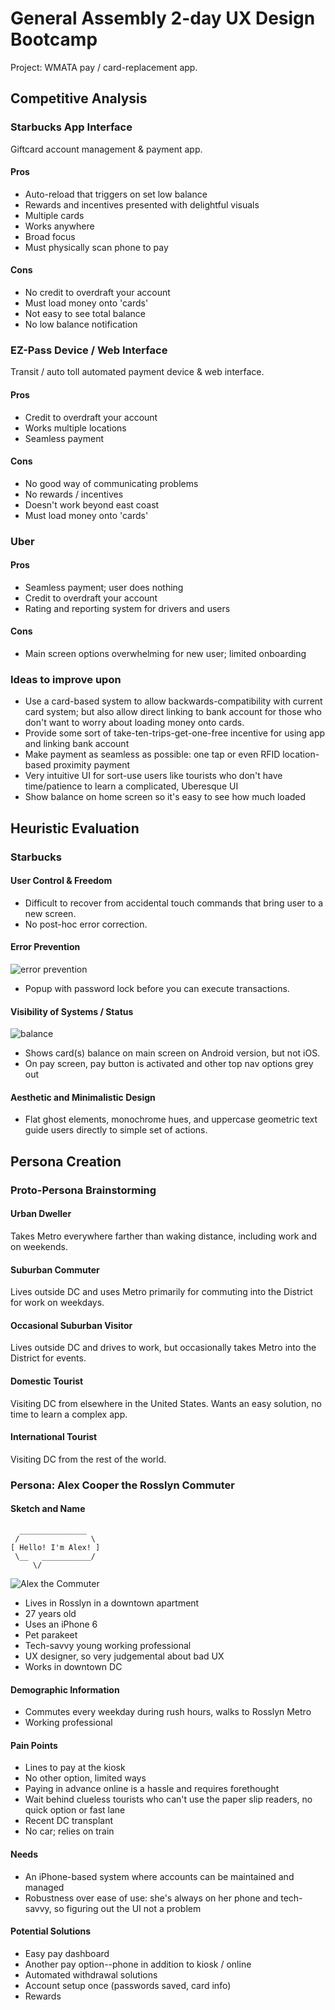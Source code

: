 # General Assembly 2-day UX Design Bootcamp 

Project: WMATA pay / card-replacement app.

## Competitive Analysis

### Starbucks App Interface

Giftcard account management & payment app.

#### Pros

  * Auto-reload that triggers on set low balance
  * Rewards and incentives presented with delightful visuals
  * Multiple cards
  * Works anywhere
  * Broad focus
  * Must physically scan phone to pay

#### Cons

  * No credit to overdraft your account
  * Must load money onto 'cards'
  * Not easy to see total balance
  * No low balance notification

### EZ-Pass Device / Web Interface

Transit / auto toll automated payment device & web interface.

#### Pros

  * Credit to overdraft your account
  * Works multiple locations
  * Seamless payment

#### Cons

  * No good way of communicating problems
  * No rewards / incentives
  * Doesn't work beyond east coast
  * Must load money onto 'cards'

### Uber

#### Pros

  * Seamless payment; user does nothing
  * Credit to overdraft your account
  * Rating and reporting system for drivers and users

#### Cons

  * Main screen options overwhelming for new user; limited onboarding

### Ideas to improve upon

* Use a card-based system to allow backwards-compatibility with current card system; but also allow direct linking to bank account for those who don't want to worry about loading money onto cards.
* Provide some sort of take-ten-trips-get-one-free incentive for using app and linking bank account
* Make payment as seamless as possible: one tap or even RFID location-based proximity payment
* Very intuitive UI for sort-use users like tourists who don't have time/patience to learn a complicated, Uberesque UI
* Show balance on home screen so it's easy to see how much loaded

## Heuristic Evaluation

### Starbucks

#### User Control & Freedom

* Difficult to recover from accidental touch commands that bring user to a new screen.
* No post-hoc error correction.

#### Error Prevention

![error prevention](http://i.imgur.com/OoeqH0G.png)

* Popup with password lock before you can execute transactions.

#### Visibility of Systems / Status

![balance](http://i.imgur.com/8qtNFSo.jpg)

* Shows card(s) balance on main screen on Android version, but not iOS.
* On pay screen, pay button is activated and other top nav options grey out

#### Aesthetic and Minimalistic Design

* Flat ghost elements, monochrome hues, and uppercase geometric text guide users directly to simple set of actions.

## Persona Creation

### Proto-Persona Brainstorming

#### Urban Dweller

Takes Metro everywhere farther than waking distance, including work and on weekends.

#### Suburban Commuter

Lives outside DC and uses Metro primarily for commuting into the District for work on weekdays.

#### Occasional Suburban Visitor

Lives outside DC and drives to work, but occasionally takes Metro into the District for events.

#### Domestic Tourist

Visiting DC from elsewhere in the United States. Wants an easy solution, no time to learn a complex app.

#### International Tourist

Visiting DC from the rest of the world.

### Persona: Alex Cooper the Rosslyn Commuter

#### Sketch and Name

```
  _______________
 /                \
[ Hello! I'm Alex! ]
 \__   ___________/
     \/
```
![Alex the Commuter](http://i.imgur.com/2vxsj1o.jpg)

* Lives in Rosslyn in a downtown apartment
* 27 years old
* Uses an iPhone 6
* Pet parakeet
* Tech-savvy young working professional
* UX designer, so very judgemental about bad UX
* Works in downtown DC

#### Demographic Information

* Commutes every weekday during rush hours, walks to Rosslyn Metro
* Working professional

#### Pain Points

* Lines to pay at the kiosk
* No other option, limited ways
* Paying in advance online is a hassle and requires forethought
* Wait behind clueless tourists who can't use the paper slip readers, no quick option or fast lane
* Recent DC transplant
* No car; relies on train

#### Needs

* An iPhone-based system where accounts can be maintained and managed
* Robustness over ease of use: she's always on her phone and tech-savvy, so figuring out the UI not a problem

#### Potential Solutions

* Easy pay dashboard
* Another pay option--phone in addition to kiosk / online
* Automated withdrawal solutions
* Account setup once (passwords saved, card info)
* Rewards
